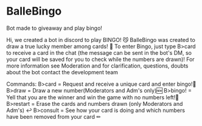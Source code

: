 # BalleBingo
Bot made to giveaway and play bingo!

Hi, we created a bot in discord to play BINGO! 😼 BalleBingo was created to draw a true lucky member among cards! 🤩 To enter Bingo, just type B>card to receive a card in the chat (the message can be sent in the bot's DM, so your card will be saved for you to check while the numbers are drawn)!
For more information see Moderation and for clarification, questions, doubts about the bot contact the development team

Commands:
B>card = Request and receive a unique card and enter bingo!🎫
B>draw = Draw a new number(Moderators and Adm's only)🆕
B>bingo! = Yell that you are the winner and win the game with no numbers left!🥳  
B>restart = Erase the cards and numbers drawn (only Moderators and Adm's) ↩
B>consult = See how your card is doing and which numbers have been removed from your card ✏








